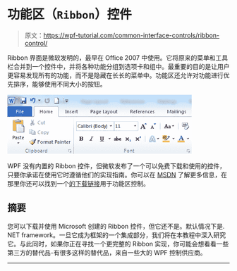 # 功能区（`Ribbon`）控件

> 原文：<https://wpf-tutorial.com/common-interface-controls/ribbon-control/>

Ribbon 界面是微软发明的，最早在 Office 2007 中使用。它将原来的菜单和工具栏合并到一个控件中，并将各种功能分组到选项卡和组中。最重要的目的是让用户更容易发现所有的功能，而不是隐藏在长长的菜单中。功能区还允许对功能进行优先排序，能够使用不同大小的按钮。

![](img/8829ef9abd9014d4a8c897bf0bee3406.png "The Ribbon, here in MS Word")

WPF 没有内置的 Ribbon 控件，但微软发布了一个可以免费下载和使用的控件，只要你承诺在使用它时遵循他们的实现指南。你可以在 [MSDN](http://msdn.microsoft.com/en-us/library/ff799534.aspx) 了解更多信息，在那里你还可以找到一个[的下载链接](http://go.microsoft.com/fwlink/?LinkId=196621)用于功能区控制。

## 摘要

您可以下载并使用 Microsoft 创建的 Ribbon 控件，但它还不是。默认情况下是. NET framework。一旦它成为框架的一个集成部分，我们将在本教程中深入研究它。与此同时，如果你正在寻找一个更完整的 Ribbon 实现，你可能会想看看一些第三方的替代品-有很多这样的替代品，来自一些大的 WPF 控制供应商。

* * *